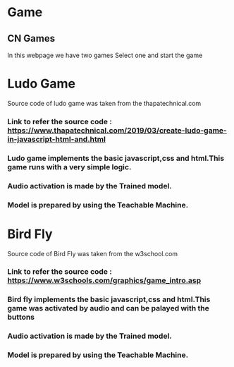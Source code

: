 # Game
## CN Games
In this webpage we have two games
Select one and start the game
# Ludo Game
Source code of ludo game was taken from the thapatechnical.com
### Link to refer the source code : https://www.thapatechnical.com/2019/03/create-ludo-game-in-javascript-html-and.html
### Ludo game implements the basic javascript,css and html.This game runs with a very simple logic.
### Audio activation is made by the Trained model.
### Model is prepared by using the Teachable Machine.
# Bird Fly
Source code of Bird Fly was taken from the w3school.com
### Link to refer the source code : https://www.w3schools.com/graphics/game_intro.asp
### Bird fly implements the basic javascript,css and html.This game was activated by audio and can be palayed with the buttons
### Audio activation is made by the Trained model.
### Model is prepared by using the Teachable Machine.


